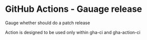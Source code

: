 # GitHub Actions - Gauage release

Gauge whether should do a patch release

Action is designed to be used only within gha-ci and gha-action-ci
